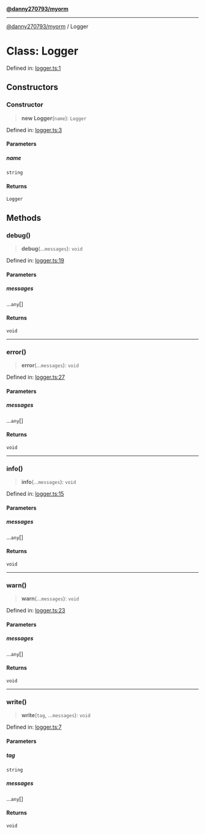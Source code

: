 [**@danny270793/myorm**](../README.md)

***

[@danny270793/myorm](../README.md) / Logger

# Class: Logger

Defined in: [logger.ts:1](https://github.com/danny270793/MyORM/blob/0fac4c292463a918ab1d9675c2a165a9298cb0ae/src/libraries/logger.ts#L1)

## Constructors

### Constructor

> **new Logger**(`name`): `Logger`

Defined in: [logger.ts:3](https://github.com/danny270793/MyORM/blob/0fac4c292463a918ab1d9675c2a165a9298cb0ae/src/libraries/logger.ts#L3)

#### Parameters

##### name

`string`

#### Returns

`Logger`

## Methods

### debug()

> **debug**(...`messages`): `void`

Defined in: [logger.ts:19](https://github.com/danny270793/MyORM/blob/0fac4c292463a918ab1d9675c2a165a9298cb0ae/src/libraries/logger.ts#L19)

#### Parameters

##### messages

...`any`[]

#### Returns

`void`

***

### error()

> **error**(...`messages`): `void`

Defined in: [logger.ts:27](https://github.com/danny270793/MyORM/blob/0fac4c292463a918ab1d9675c2a165a9298cb0ae/src/libraries/logger.ts#L27)

#### Parameters

##### messages

...`any`[]

#### Returns

`void`

***

### info()

> **info**(...`messages`): `void`

Defined in: [logger.ts:15](https://github.com/danny270793/MyORM/blob/0fac4c292463a918ab1d9675c2a165a9298cb0ae/src/libraries/logger.ts#L15)

#### Parameters

##### messages

...`any`[]

#### Returns

`void`

***

### warn()

> **warn**(...`messages`): `void`

Defined in: [logger.ts:23](https://github.com/danny270793/MyORM/blob/0fac4c292463a918ab1d9675c2a165a9298cb0ae/src/libraries/logger.ts#L23)

#### Parameters

##### messages

...`any`[]

#### Returns

`void`

***

### write()

> **write**(`tag`, ...`messages`): `void`

Defined in: [logger.ts:7](https://github.com/danny270793/MyORM/blob/0fac4c292463a918ab1d9675c2a165a9298cb0ae/src/libraries/logger.ts#L7)

#### Parameters

##### tag

`string`

##### messages

...`any`[]

#### Returns

`void`
